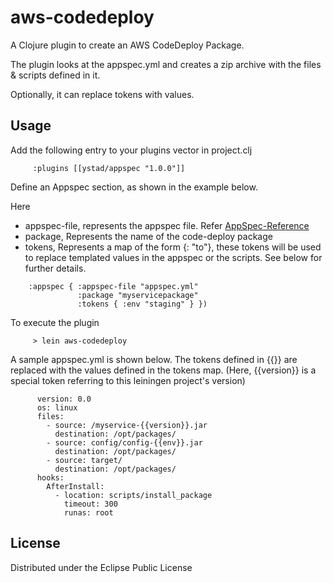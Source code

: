 # aws-codedeploy

A Clojure plugin to create an AWS CodeDeploy Package.

The plugin looks at the appspec.yml and creates a zip archive with the files & scripts defined in it.

Optionally, it can replace tokens with values.

## Usage

Add the following entry to your plugins vector in project.clj
~~~
     :plugins [[ystad/appspec "1.0.0"]]
~~~

Define an Appspec section, as shown in the example below.

Here
   - appspec-file, represents the appspec file. Refer [AppSpec-Reference](http://docs.aws.amazon.com/codedeploy/latest/userguide/app-spec-ref.html)
   - package, Represents the name of the code-deploy package
   - tokens, Represents a map of the form {:<from> "to"}, these tokens will be used to replace templated values in the appspec or the scripts. See below for further details.

~~~
    :appspec { :appspec-file "appspec.yml"
               :package "myservicepackage"
               :tokens { :env "staging" } })
~~~

To execute the plugin

~~~
     > lein aws-codedeploy
~~~


A sample appspec.yml is shown below. The tokens defined in {{}} are replaced with the values defined in the tokens map. (Here, {{version}} is a special token referring to this leiningen project's version)

~~~
      version: 0.0
      os: linux
      files:
        - source: /myservice-{{version}}.jar
          destination: /opt/packages/
        - source: config/config-{{env}}.jar
          destination: /opt/packages/
        - source: target/
          destination: /opt/packages/
      hooks:
        AfterInstall:
          - location: scripts/install_package
            timeout: 300
            runas: root
~~~

## License

Distributed under the Eclipse Public License
